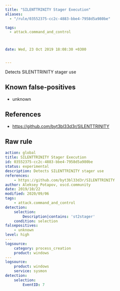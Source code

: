```yaml
---
title: "SILENTTRINITY Stager Execution"
aliases:
  - "/rule/03552375-cc2c-4883-bbe4-7958d5a980be"

tags:
  - attack.command_and_control



date: Wed, 23 Oct 2019 18:08:30 +0300


---
```


Detects SILENTTRINITY stager use

<!--more-->


## Known false-positives

* unknown



## References

* https://github.com/byt3bl33d3r/SILENTTRINITY


## Raw rule
```yaml
action: global
title: SILENTTRINITY Stager Execution
id: 03552375-cc2c-4883-bbe4-7958d5a980be
status: experimental
description: Detects SILENTTRINITY stager use
references:
    - https://github.com/byt3bl33d3r/SILENTTRINITY
author: Aleksey Potapov, oscd.community
date: 2019/10/22
modified: 2020/09/06
tags:
    - attack.command_and_control
detection:
    selection:
        Description|contains: 'st2stager'
    condition: selection
falsepositives:
    - unknown
level: high
---
logsource:
    category: process_creation
    product: windows
---
logsource:
    product: windows
    service: sysmon
detection:
    selection:
        EventID: 7

```
